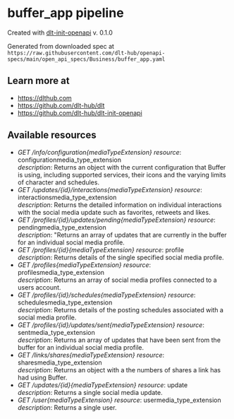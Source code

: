 # buffer_app pipeline

Created with [dlt-init-openapi](https://github.com/dlt-hub/dlt-init-openapi) v. 0.1.0

Generated from downloaded spec at `https://raw.githubusercontent.com/dlt-hub/openapi-specs/main/open_api_specs/Business/buffer_app.yaml`
## Learn more at

* https://dlthub.com
* https://github.com/dlt-hub/dlt
* https://github.com/dlt-hub/dlt-init-openapi


## Available resources
* _GET /info/configuration{mediaTypeExtension}_ 
  *resource*: configurationmedia_type_extension  
  *description*: Returns an object with the current configuration that Buffer is using, including supported services, their icons and the varying limits of character and schedules.
* _GET /updates/{id}/interactions{mediaTypeExtension}_ 
  *resource*: interactionsmedia_type_extension  
  *description*: Returns the detailed information on individual interactions with the social media update such as favorites, retweets and likes. 
* _GET /profiles/{id}/updates/pending{mediaTypeExtension}_ 
  *resource*: pendingmedia_type_extension  
  *description*: "Returns an array of updates that are currently in the buffer for an individual social media profile. 
* _GET /profiles/{id}{mediaTypeExtension}_ 
  *resource*: profile  
  *description*: Returns details of the single specified social media profile.
* _GET /profiles{mediaTypeExtension}_ 
  *resource*: profilesmedia_type_extension  
  *description*: Returns an array of social media profiles connected to a users account.
* _GET /profiles/{id}/schedules{mediaTypeExtension}_ 
  *resource*: schedulesmedia_type_extension  
  *description*: Returns details of the posting schedules associated with a social media profile.
* _GET /profiles/{id}/updates/sent{mediaTypeExtension}_ 
  *resource*: sentmedia_type_extension  
  *description*: Returns an array of updates that have been sent from the buffer for an individual social media profile. 
* _GET /links/shares{mediaTypeExtension}_ 
  *resource*: sharesmedia_type_extension  
  *description*: Returns an object with a the numbers of shares a link has had using Buffer.
* _GET /updates/{id}{mediaTypeExtension}_ 
  *resource*: update  
  *description*: Returns a single social media update.
* _GET /user{mediaTypeExtension}_ 
  *resource*: usermedia_type_extension  
  *description*: Returns a single user.
